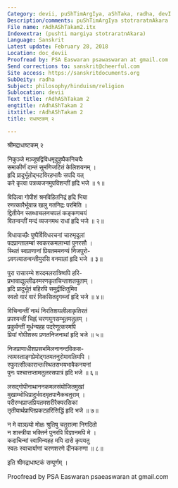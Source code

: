 ```yaml
---
Category: devii, puShTimArgIya, aShTaka, radha, devI
Description/comments: puShTimArgIya stotraratnAkara
File name: rAdhAShTakam2.itx
Indexextra: (pushti margiya stotraratnAkara)
Language: Sanskrit
Latest update: February 28, 2018
Location: doc_devii
Proofread by: PSA Easwaran psawaswaran at gmail.com
Send corrections to: sanskrit@cheerful.com
Site access: https://sanskritdocuments.org
SubDeity: radha
Subject: philosophy/hinduism/religion
Sublocation: devii
Text title: rAdhAShTakam 2
engtitle: rAdhAShTakam 2
itxtitle: rAdhAShTakam 2
title: राधाष्टकम् २

---
```

  
 श्रीमद्राधाष्टकम् २   
  
निकुञ्जे मञ्जूषद्विविधमृदुपुष्पैकनिचयैः  
समाकीर्णं दान्तं सुमणिजटितं केलिशयनम् ।  
हृदि प्रादुर्भूतोद्भटविरहभावैः सपदि यत्  
करे कृत्वा पत्रव्यजनमुपविशन्तीं हृदि भजे ॥ १॥  
  
विदित्वा गोपीशं श्रमविहितनिद्रं हृदि भिया  
रणत्कारैर्भूयान्न खलु गतनिद्रः परमिति ।  
द्वितीयेन स्तब्धाचलनचपलं कङ्कणचयं  
वितन्वन्तीं मन्दं व्यजनमथ राधां हृदि भजे ॥ २॥  
  
विधायाच्छैः पुष्पैर्विविधरचनां चारुमृदुलां  
पदप्रान्तालम्बां स्वकरकमलाभ्यां पुनरसौ ।  
स्थितं स्वप्राणानां प्रियतममनन्यं निजपुरो-  
ऽवगत्यातन्वन्तीमुरसि वनमालां हृदि भजे ॥ ३॥  
  
पुरा रासारम्भे शरदमलरात्रिष्वपि हरि-  
प्रभावाद्युल्लीढस्मरणकृतचिन्ताशतयुताम् ।  
हृदि प्रादुर्भूतं बहिरपि समुद्वीक्षितुमिव  
स्वतो वारं वारं विकसितदृगब्जां हृदि भजे ॥ ४॥  
  
विचिन्वन्तीं नाथं निरतिशयलीलाकृतिरतं  
प्रपश्यन्तीं चिह्नं चरणयुगसम्भूतमतुलम् ।  
प्रकुर्वन्तीं मूर्धन्यहह पदरेणूत्करमपि  
प्रियां गोपीशस्य प्रणतनिजनाथां हृदि भजे ॥ ५॥  
  
निजप्राणाधीशप्रसभमिलनानन्दविकस-  
त्समस्ताङ्गप्रेमोद्गतमतनुरोमावलिमपि ।  
स्फुरत्सीत्कारान्तःस्थितसभयभावैकनयनां  
पुनः पश्चात्तप्तामतुलरसपात्रं हृदि भजे ॥ ६॥  
  
लसद्गोपीनाथाननकमलसंयोजितमुखां  
मुखाम्भोधिप्रादुर्भवदमृतपानैकचतुराम् ।  
परीरम्भप्राप्तप्रियतमशरीरैक्यरसिकां  
तृतीयार्थप्राप्तिप्रकटहरिसिद्धिं हृदि भजे ॥ ७॥  
  
न मे वाञ्छ्यो मोक्षः श्रुतिषु चतुरात्मा निगदितो  
न शास्त्रीया भक्तिर्न पुनरपि विज्ञानमपि मे ।  
कदाचिन्मां स्वामिन्यहह मयि दासे कृपयतु  
स्वतः स्वाचार्याणां चरणशरणे दीनकरुणा ॥ ८॥  
  
इति श्रीमद्राधाष्टकं सम्पूर्णम् ।  
  
  
Proofread by PSA Easwaran psaeaswaran at gmail.com  
  
